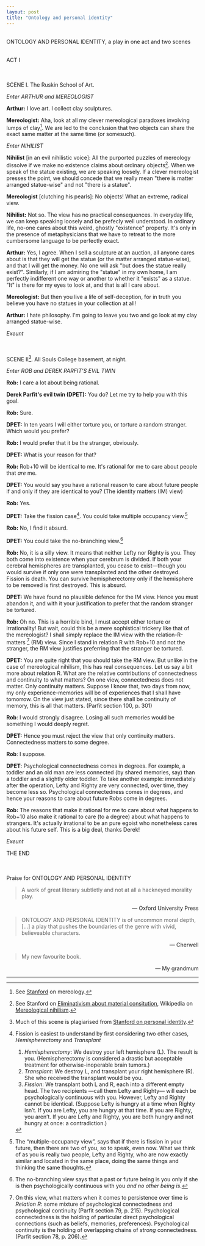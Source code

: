 ```yaml
---
layout: post
title: "Ontology and personal identity"
---
```


<br> ONTOLOGY AND PERSONAL IDENTITY, a play in one act and two scenes <br><br>

ACT I

<br><br>SCENE I. The Ruskin School of Art.

_Enter ARTHUR and MEREOLOGIST_

**Arthur:** I love art. I collect clay sculptures.

**Mereologist:** Aha, look at all my clever mereological paradoxes involving lumps of clay[^whatismereology]. We are led to the conclusion that two objects can share the exact same matter at the same time (or somesuch).

[^whatismereology]: See [Stanford](https://plato.stanford.edu/entries/mereology/) on mereology.

_Enter NIHILIST_

**Nihilist** [in an evil nihilistic voice]: All the purported puzzles of mereology dissolve if we make no existence claims about ordinary objects[^nihilism]. When we speak of the statue existing, we are speaking loosely. If a clever mereologist presses the point, we should concede that we really mean "there is matter arranged statue-wise" and not "there is a statue". 

[^nihilism]: See Stanford on [Eliminativism about material consitution](https://plato.stanford.edu/entries/material-constitution/#Eli), Wikipedia on [Mereological nihilism](https://en.wikipedia.org/wiki/Mereological_nihilism). 

**Mereologist** [clutching his pearls]: No objects! What an extreme, radical view. 

**Nihilist:** Not so. The view has no practical consequences. In everyday life, we can keep speaking loosely and be prefecly well understood. In ordinary life, no-one cares about this weird, ghostly "existence" property. It's only in the presence of metaphysicians that we have to retreat to the more cumbersome language to be perfectly exact.

**Arthur:** Yes, I agree. When I sell a sculpture at an auction, all anyone cares about is that they will get the statue (or the matter arranged statue-wise), and that I will get the money. No one will ask "but does the statue really exist?". Similarly, if I am admiring the "statue" in my own home, I am perfectly indifferent one way or another to whether it "exists" as a statue. "It" is there for my eyes to look at, and that is all I care about.

**Mereologist:** But then you live a life of self-deception, for in truth you believe you have no statues in your collection at all!

**Arthur:** I hate philosophy. I'm going to leave you two and go look at my clay arranged statue-wise.

_Exeunt_





<br><br>SCENE II[^sep]. All Souls College basement, at night.

[^sep]: Much of this scene is plagiarised from [Stanford on personal identity](https://plato.stanford.edu/entries/identity-personal/).

_Enter ROB and DEREK PARFIT'S EVIL TWIN_

**Rob:** I care a lot about being rational.

**Derek Parfit's evil twin (DPET):** You do? Let me try to help you with this goal.

**Rob:** Sure.

**DPET:** In ten years I will either torture you, or torture a random stranger. Which would you prefer?

**Rob:** I would prefer that it be the stranger, obviously.

**DPET:** What is your reason for that?

**Rob:** Rob+10 will be identical to me. It's rational for me to care about people that *are* me.

**DPET:** You would say you have a rational reason to care about future people if and only if they are identical to you? (The identity  matters (IM) view)

**Rob:** Yes.

**DPET:** Take the fission case[^fission]. You could take multiple occupancy view.[^mo]

**Rob:** No, I find it absurd.

**DPET:** You could take the no-branching view.[^nb]

**Rob:** No, it is a silly view. It means that neither Lefty nor Righty is you. They both come into existence when your cerebrum is divided. If both your cerebral hemispheres are transplanted, you cease to exist—though you would survive if only one were transplanted and the other destroyed. Fission is death. You can survive hemispherectomy only if the hemisphere to be removed is first destroyed. This is absurd.

**DPET:** We have found no plausible defence for the IM view. Hence you must abandon it, and with it your justification to prefer that the random stranger be tortured.

**Rob:** Oh no. This is a horrible bind, I must accept either torture or irrationality! But wait, could this be a mere sophistical trickery like that of the mereologist? I shall simply replace the IM view  with the relation-R-matters [^whatisRM] (RM) view. Since I stand in relation R with Rob+10 and not the stranger, the RM view justifies preferring that the stranger be tortured.

[^whatisRM]: On this view, what matters when it comes to persistence over time is _Relation R_: some mixture of psychological connectedness and psychological continuity (Parfit section 79, p. 215). Psychological connectedness is the holding of particular direct psychological connections (such as beliefs, memories, preferences). Psychological continuity is the holding of overlapping chains of _strong_ connectedness. (Parfit section 78, p. 206). 

**DPET:** You are quite right that you should take the RM view. But unlike in the case of mereological nihilism, this has real consequences. Let us say a bit more about relation R. What are the relative contributions of connectedness and continuity to what matters? On one view, connectedness does not matter. Only continuity matters. Suppose I know that, two days from now, my only experience-memories will be of experiences that I shall have tomorrow. On the view just stated, since there shall be continuity of memory, this is all that matters. (Parfit section 100, p. 301)

**Rob**: I would strongly disagree. Losing all such memories would be something I would deeply regret.

**DPET:** Hence you must reject the view that only continuity matters. Connectedness matters to some degree. 

**Rob**: I suppose.

**DPET**: Psychological connectedness comes in degrees. For example, a toddler and an old man are less connected (by shared memories, say) than a toddler and a slightly older toddler. To take another example: immediately after the operation, Lefty and Righty are very connected, over time, they become less so. Psychological connectedness comes in degrees, and hence your reasons to care about future Robs come in degrees.

**Rob:** The reasons that make it rational for me to care about what happens to Rob+10 also make it rational to care (to a degree) about what happens to strangers. It's actually irrational to be an pure egoist who nonetheless cares about his future self. This is a big deal, thanks Derek!

_Exeunt_

THE END





<br><br>Praise for ONTOLOGY AND PERSONAL IDENTITY

> A work of great literary subtletly and not at all a hackneyed morality play.
<p style="text-align:right;">— Oxford University Press</p>

> ONTOLOGY AND PERSONAL IDENTITY is of uncommon moral depth, [...] a play that pushes the boundaries of the genre with vivid, believeable characters.
<p style="text-align:right;">— Cherwell</p>

> My new favourite book.
<p style="text-align:right;">— My grandmum</p>

[^fission]:
    Fission is easiest to understand by first considering two other cases, _Hemispherectomy_ and _Transplant_

    1. _Hemispherectomy_: We destroy your left hemisphere (L). The result is you. (Hemispherectomy is considered a drastic but acceptable treatment for otherwise-inoperable brain tumors.)
    2. _Transplant_: We destroy L, and transplant your right hemisphere (R). She who received the transplant would be you.
    3. _Fission_: We transplant both L and R, each into a different empty head. The two recipients —call them Lefty and Righty— will each be psychologically continuous with you. However, Lefty and Righty cannot be identical. (Suppose Lefty is hungry at a time when Righty isn’t. If you are Lefty, you are hungry at that time. If you are Righty, you aren’t. If you are Lefty and Righty, you are both hungry and not hungry at once: a contradiction.)

[^nb]: The no-branching view says that a past or future being is you only if she is then psychologically continuous with you _and no other being is_.

[^mo]: The “multiple-occupancy view”, says that if there is fission in your future, then there are two of you, so to speak, even now. What we think of as you is really two people, Lefty and Righty, who are now exactly similar and located in the same place, doing the same things and thinking the same thoughts.

<hr> <!-- hr to be added before footnotes--> 